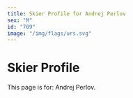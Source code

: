 ```yaml
---
title: Skier Profile for Andrej Perlov
sex: "M"
id: "709"
image: "/img/flags/urs.svg" 
---
```


# Skier Profile

This page is for: Andrej Perlov.
    